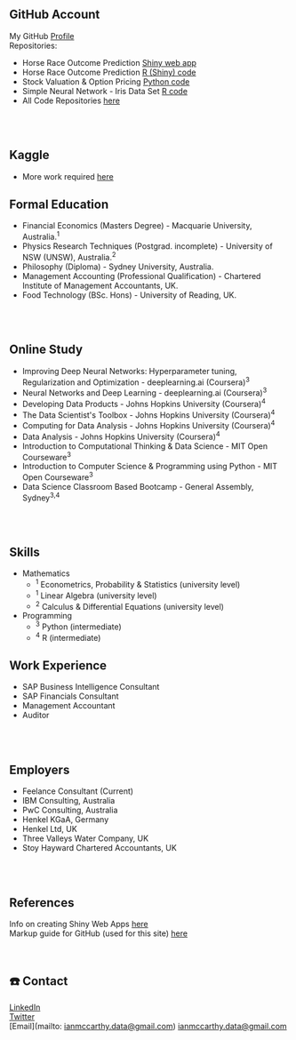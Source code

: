 ## GitHub Account
My GitHub [Profile](https://github.com/ismccarthy)
<br>
Repositories:
  - Horse Race Outcome Prediction [Shiny web app](https://ianmccarthy.shinyapps.io/HorseRace/)
  - Horse Race Outcome Prediction [R (Shiny) code](https://github.com/ismccarthy/HorseRace_App)
  - Stock Valuation & Option Pricing [Python code](https://github.com/ismccarthy/StockValuation)
  - Simple Neural Network - Iris Data Set [R code](https://github.com/ismccarthy/IrisNeuralNetwork)
  - All Code Repositories [here](https://github.com/ismccarthy)
<br>
<br>

## Kaggle
- More work required [here](https://www.kaggle.com/ianmccarthy)

## Formal Education
 - Financial Economics (Masters Degree) - Macquarie University, Australia.<sup>1</sup>
 - Physics Research Techniques (Postgrad. incomplete) - University of NSW (UNSW), Australia.<sup>2</sup>
 - Philosophy (Diploma) - Sydney University, Australia.
 - Management Accounting (Professional Qualification) - Chartered Institute of Management Accountants, UK.
 - Food Technology (BSc. Hons) - University of Reading, UK.
<br>
<br>

## Online Study
- Improving Deep Neural Networks: Hyperparameter tuning, Regularization and Optimization - deeplearning.ai (Coursera)<sup>3</sup>
- Neural Networks and Deep Learning - deeplearning.ai (Coursera)<sup>3</sup>
- Developing Data Products - Johns Hopkins University (Coursera)<sup>4</sup>
- The Data Scientist's Toolbox - Johns Hopkins University (Coursera)<sup>4</sup>
- Computing for Data Analysis - Johns Hopkins University (Coursera)<sup>4</sup>
- Data Analysis - Johns Hopkins University (Coursera)<sup>4</sup>
- Introduction to Computational Thinking & Data Science - MIT Open Courseware<sup>3</sup>
- Introduction to Computer Science & Programming using Python - MIT Open Courseware<sup>3</sup>
- Data Science Classroom Based Bootcamp - General Assembly, Sydney<sup>3,4</sup>
<br>
<br>

## Skills

- Mathematics
  - <sup>1</sup> Econometrics, Probability & Statistics (university level)
  - <sup>1</sup> Linear Algebra (university level)
  - <sup>2</sup> Calculus & Differential Equations (university level)
- Programming
  - <sup>3</sup> Python (intermediate)
  - <sup>4</sup> R (intermediate)

## Work Experience
- SAP Business Intelligence Consultant
- SAP Financials Consultant
- Management Accountant
- Auditor
<br>
<br>

## Employers
- Feelance Consultant (Current)
- IBM Consulting, Australia
- PwC Consulting, Australia
- Henkel KGaA, Germany
- Henkel Ltd, UK
- Three Valleys Water Company, UK
- Stoy Hayward Chartered Accountants, UK
<br>
<br>

## References
Info on creating Shiny Web Apps [here](https://shiny.rstudio.com/)
<br>
Markup guide for GitHub (used for this site) [here](https://guides.github.com/features/mastering-markdown/)
<br>
<br>
<br>

## :telephone: Contact
[LinkedIn](https://www.linkedin.com/in/ismccarthy/)
<br>
[Twitter](https://twitter.com/iansmccarthy)
<br>
[Email](mailto: ianmccarthy.data@gmail.com) ianmccarthy.data@gmail.com
<br>
<br>
<br>
